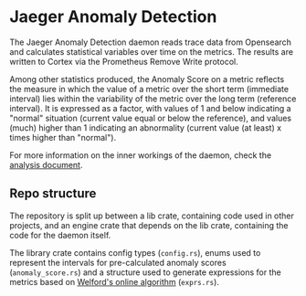 # Jaeger Anomaly Detection

The Jaeger Anomaly Detection daemon reads trace data from Opensearch
and calculates statistical variables over time on the metrics. The
results are written to Cortex via the Prometheus Remove Write
protocol.

Among other statistics produced, the Anomaly Score on a metric
reflects the measure in which the value of a metric over the short
term (immediate interval) lies within the variability of the metric
over the long term (reference interval). It is expressed as a factor,
with values of 1 and below indicating a "normal" situation (current
value equal or below the reference), and values (much) higher than 1
indicating an abnormality (current value (at least) x times higher
than "normal").

For more information on the inner workings of the daemon, check the
[analysis document](Application%20Alerting.pptx).

## Repo structure

The repository is split up between a lib crate, containing code used
in other projects, and an engine crate that depends on the lib crate,
containing the code for the daemon itself.

The library crate contains config types (`config.rs`), enums used to
represent the intervals for pre-calculated anomaly scores
(`anomaly_score.rs`) and a structure used to generate expressions for
the metrics based on [Welford's online
algorithm](https://en.wikipedia.org/wiki/Algorithms_for_calculating_variance#Welford's_online_algorithm)
(`exprs.rs`).
